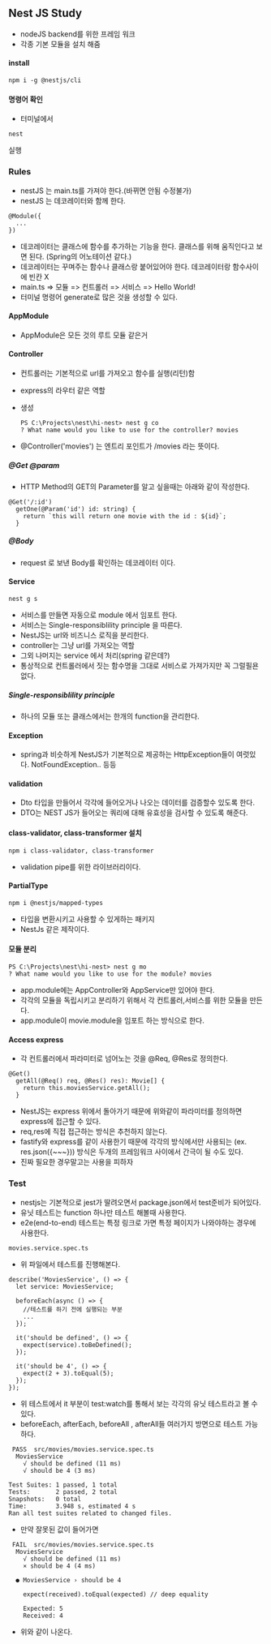 ## Nest JS Study

- nodeJS backend를 위한 프레임 워크
- 각종 기본 모듈을 설치 해줌

#### install

```
npm i -g @nestjs/cli
```

#### 명령어 확인

- 터미널에서

```
nest
```

실행

### Rules

- nestJS 는 main.ts를 가져야 한다.(바뀌면 안됨 수정불가)
- nestJS 는 데코레이터와 함께 한다.

```
@Module({
  ...
})
```

- 데코레이터는 클래스에 함수를 추가하는 기능을 한다. 클래스를 위해 움직인다고 보면 된다. (Spring의 어노테이션 같다.)
- 데코레이터는 꾸며주는 함수나 클래스랑 붙어있어야 한다. 데코레이터랑 함수사이에 빈칸 X
- main.ts => 모듈 => 컨트롤러 => 서비스 => Hello World!
- 터미널 명령어 generate로 많은 것을 생성할 수 있다.

#### AppModule

- AppModule은 모든 것의 루트 모듈 같은거

#### Controller

- 컨트롤러는 기본적으로 url를 가져오고 함수를 실행(리턴)함
- express의 라우터 같은 역할
- 생성

  ```
  PS C:\Projects\nest\hi-nest> nest g co
  ? What name would you like to use for the controller? movies
  ```

- @Controller('movies') 는 엔트리 포인트가 /movies 라는 뜻이다.

##### @Get @param

- HTTP Method의 GET의 Parameter를 알고 싶을때는 아래와 같이 작성한다.

```
@Get('/:id')
  getOne(@Param('id') id: string) {
    return `this will return one movie with the id : ${id}`;
  }
```

##### @Body

- request 로 보낸 Body를 확인하는 데코레이터 이다.

#### Service

```
nest g s
```

- 서비스를 만들면 자동으로 module 에서 임포트 한다.
- 서비스는 Single-responsiblility principle 을 따른다.
- NestJS는 url와 비즈니스 로직을 분리한다.
- controller는 그냥 url를 가져오는 역할
- 그외 나머지는 service 에서 처리(spring 같은데?)
- 통상적으로 컨트롤러에서 짓는 함수명을 그대로 서비스로 가져가지만 꼭 그럴필욘 없다.

##### Single-responsiblility principle

- 하나의 모듈 또는 클래스에서는 한개의 function을 관리한다.

#### Exception

- spring과 비슷하게 NestJS가 기본적으로 제공하는 HttpException들이 여럿있다. NotFoundException.. 등등

#### validation

- Dto 타입을 만들어서 각각에 들어오거나 나오는 데이터를 검증할수 있도록 한다.
- DTO는 NEST JS가 들어오는 쿼리에 대해 유효성을 검사할 수 있도록 해준다.

#### class-validator, class-transformer 설치

```
npm i class-validator, class-transformer
```

- validation pipe를 위한 라이브러리이다.

#### PartialType

```
npm i @nestjs/mapped-types
```

- 타입을 변환시키고 사용할 수 있게하는 패키지
- NestJs 같은 제작이다.

#### 모듈 분리

```
PS C:\Projects\nest\hi-nest> nest g mo
? What name would you like to use for the module? movies
```

- app.module에는 AppController와 AppService만 있어야 한다.
- 각각의 모듈을 독립시키고 분리하기 위해서 각 컨트롤러,서비스를 위한 모듈을 만든다.
- app.module이 movie.module을 임포트 하는 방식으로 한다.

#### Access express

- 각 컨트롤러에서 파라미터로 넘어노는 것을 @Req, @Res로 정의한다.

```
@Get()
  getAll(@Req() req, @Res() res): Movie[] {
    return this.moviesService.getAll();
  }
```

- NestJS는 express 위에서 돌아가기 때문에 위와같이 파라미터를 정의하면 express에 접근할 수 있다.
- req,res에 직접 접근하는 방식은 추천하지 않는다.
- fastify와 express를 같이 사용한기 때문에 각각의 방식에서만 사용되는 (ex. res.json({~~~})) 방식은 두개의 프레임워크 사이에서 간극이 될 수도 있다.
- 진짜 필요한 경우말고는 사용을 피하자

### Test

- nestjs는 기본적으로 jest가 딸려오면서 package.json에서 test준비가 되어있다.
- 유닛 테스트는 function 하나만 테스트 해볼때 사용한다.
- e2e(end-to-end) 테스트는 특정 링크로 가면 특정 페이지가 나와야하는 경우에 사용한다.

```
movies.service.spec.ts
```

- 위 파일에서 테스트를 진행해본다.

```
describe('MoviesService', () => {
  let service: MoviesService;

  beforeEach(async () => {
    //테스트를 하기 전에 실행되는 부분
    ...
  });

  it('should be defined', () => {
    expect(service).toBeDefined();
  });

  it('should be 4', () => {
    expect(2 + 3).toEqual(5);
  });
});
```

- 위 테스트에서 it 부분이 test:watch를 통해서 보는 각각의 유닛 테스트라고 볼 수 있다.
- beforeEach, afterEach, beforeAll , afterAll들 여러가지 방면으로 테스트 가능하다.

```
 PASS  src/movies/movies.service.spec.ts
  MoviesService
    √ should be defined (11 ms)
    √ should be 4 (3 ms)

Test Suites: 1 passed, 1 total
Tests:       2 passed, 2 total
Snapshots:   0 total
Time:        3.948 s, estimated 4 s
Ran all test suites related to changed files.
```

- 만약 잘못된 값이 들어가면

```
 FAIL  src/movies/movies.service.spec.ts
  MoviesService
    √ should be defined (11 ms)
    × should be 4 (4 ms)

  ● MoviesService › should be 4

    expect(received).toEqual(expected) // deep equality

    Expected: 5
    Received: 4
```

- 위와 같이 나온다.
